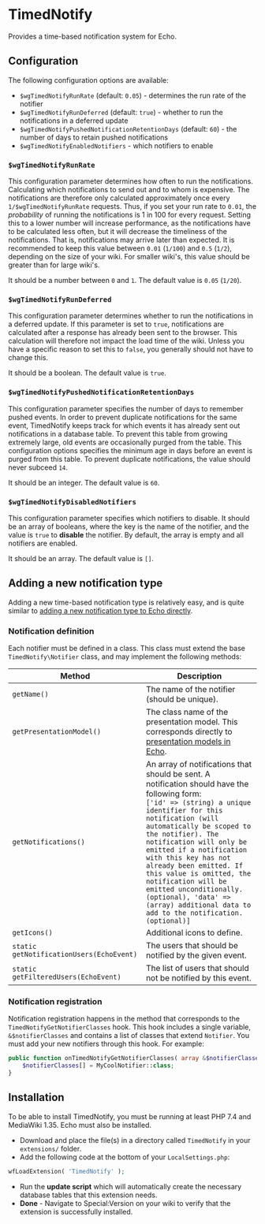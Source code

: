 # TimedNotify

Provides a time-based notification system for Echo.

## Configuration

The following configuration options are available:

* `$wgTimedNotifyRunRate` (default: `0.05`) - determines the run rate of the notifier
* `$wgTimedNotifyRunDeferred` (default: `true`) - whether to run the
  notifications in a deferred update
* `$wgTimedNotifyPushedNotificationRetentionDays` (default: `60`) - the number
  of days to retain pushed notifications
* `$wgTimedNotifyEnabledNotifiers` - which notifiers to enable

### `$wgTimedNotifyRunRate`

This configuration parameter determines how often to run the notifications.
Calculating which notifications to send out and to whom is expensive. The
notifications are therefore only calculated approximately once every
`1/$wgTimedNotifyRunRate` requests. Thus, if you set your run rate to `0.01`,
the *probability* of running the notifications is 1 in 100 for every request.
Setting this to a lower number will increase performance, as the notifications
have to be calculated less often, but it will decrease the timeliness of the
notifications. That is, notifications may arrive later than expected. It is
recommended to keep this value between `0.01` (`1/100`) and `0.5` (`1/2`),
depending on the size of your wiki. For smaller wiki's, this value should be
greater than for large wiki's.

It should be a number between `0` and `1`. The default value is `0.05` (`1/20`).

### `$wgTimedNotifyRunDeferred`

This configuration parameter determines whether to run the notifications in a
deferred update. If this parameter is set to `true`, notifications are
calculated after a response has already been sent to the browser. This
calculation will therefore not impact the load time of the wiki. Unless you
have a specific reason to set this to `false`, you generally should not have to
change this.

It should be a boolean. The default value is `true`.

### `$wgTimedNotifyPushedNotificationRetentionDays`

This configuration parameter specifies the number of days to remember pushed
events. In order to prevent duplicate notifications for the same event,
TimedNotify keeps track for which events it has already sent out notifications
in a database table. To prevent this table from growing extremely large, old
events are occasionally purged from the table. This configuration options
specifies the minimum age in days before an event is purged from this table. To
prevent duplicate notifications, the value should never subceed `14`.

It should be an integer. The default value is `60`.

### `$wgTimedNotifyDisabledNotifiers`

This configuration parameter specifies which notifiers to disable. It should
be an array of booleans, where the key is the name of the notifier, and the
value is `true` to **disable** the notifier. By default, the array is empty
and all notifiers are enabled.

It should be an array. The default value is `[]`.

## Adding a new notification type

Adding a new time-based notification type is relatively easy, and is quite
similar to [adding a new notification type to Echo
directly](https://www.mediawiki.org/wiki/Extension:Echo/Creating_a_new_notification_type).

### Notification definition

Each notifier must be defined in a class. This class must extend the base
`TimedNotify\Notifier` class, and may implement the following methods:

| **Method**                               | **Description**                                                                                                                                                                                                                                                                                                                                                                                                                                                                            |
|------------------------------------------|--------------------------------------------------------------------------------------------------------------------------------------------------------------------------------------------------------------------------------------------------------------------------------------------------------------------------------------------------------------------------------------------------------------------------------------------------------------------------------------------|
| `getName()`                              | The name of the notifier (should be unique).                                                                                                                                                                                                                                                                                                                                                                                                                                               |
| `getPresentationModel()`                 | The class name of the presentation model. This corresponds directly to [presentation models in Echo](https://www.mediawiki.org/wiki/Extension:Echo/Creating_a_new_notification_type#EchoPresentationModel).                                                                                                                                                                                                                                                                                |
| `getNotifications()`                     | An array of notifications that should be sent. A notification should have the following form: <br/>```['id' => (string) a unique identifier for this notification (will automatically be scoped to the notifier). The notification will only be emitted if a notification with this key has not already been emitted. If this value is omitted, the notification will be emitted unconditionally. (optional), 'data' => (array) additional data to add to the notification. (optional)]``` |
| `getIcons()`                             | Additional icons to define.                                                                                                                                                                                                                                                                                                                                                                                                                                                                |
| `static getNotificationUsers(EchoEvent)` | The users that should be notified by the given event.                                                                                                                                                                                                                                                                                                                                                                                                                                      |
| `static getFilteredUsers(EchoEvent)`     | The list of users that should not be notified by this event.                                                                                                                                                                                                                                                                                                                                                                                                                               |                                       

### Notification registration

Notification registration happens in the method that corresponds to the
`TimedNotifyGetNotifierClasses` hook. This hook includes a single variable,
`&$notifierClasses` and contains a list of classes that extend `Notifier`. You
must add your new notifiers through this hook. For example:

```php
public function onTimedNotifyGetNotifierClasses( array &$notifierClasses ): void {
    $notifierClasses[] = MyCoolNotifier::class;
}
```

## Installation

To be able to install TimedNotify, you must be running at least PHP 7.4 and
MediaWiki 1.35. Echo must also be installed.

* Download and place the file(s) in a directory called `TimedNotify` in your
  `extensions/` folder.
* Add the following code at the bottom of your `LocalSettings.php`:

```php
wfLoadExtension( 'TimedNotify' );
```

* Run the **update script** which will automatically create the necessary
  database tables that this extension needs.  
* **Done** - Navigate to Special:Version on your wiki to verify that the
  extension is successfully installed.
